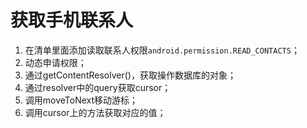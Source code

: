 # 获取手机联系人

1. 在清单里面添加读取联系人权限`android.permission.READ_CONTACTS`；
2. 动态申请权限；
3. 通过getContentResolver()，获取操作数据库的对象；
4. 通过resolver中的query获取cursor；
5. 调用moveToNext移动游标；
6. 调用cursor上的方法获取对应的值；
